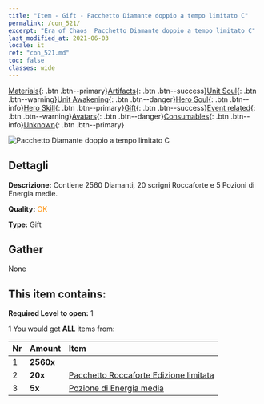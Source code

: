 ```yaml
---
title: "Item - Gift - Pacchetto Diamante doppio a tempo limitato C"
permalink: /con_521/
excerpt: "Era of Chaos  Pacchetto Diamante doppio a tempo limitato C"
last_modified_at: 2021-06-03
locale: it
ref: "con_521.md"
toc: false
classes: wide
---
```

 [Materials](/ItemsIT/){: .btn .btn--primary}[Artifacts](/ItemsIT/Artifacts/){: .btn .btn--success}[Unit Soul](/ItemsIT/UnitSoul/){: .btn .btn--warning}[Unit Awakening](/ItemsIT/UnitAwakening/){: .btn .btn--danger}[Hero Soul](/ItemsIT/HeroSoul/){: .btn .btn--info}[Hero Skill](/ItemsIT/HeroSkill/){: .btn .btn--primary}[Gift](/ItemsIT/Gift/){: .btn .btn--success}[Event related](/ItemsIT/Events/){: .btn .btn--warning}[Avatars](/ItemsIT/Avatars/){: .btn .btn--danger}[Consumables](/ItemsIT/Consumables/){: .btn .btn--info}[Unknown](/ItemsIT/Unknown/){: .btn .btn--primary}

 ![Pacchetto Diamante doppio a tempo limitato C](/images/t/i_907194.png)

## Dettagli
 **Descrizione:** Contiene 2560 Diamanti, 20 scrigni Roccaforte e 5 Pozioni di Energia medie.

 **Quality:** <span style="color: #FF8C00">OK</span>

 **Type:** Gift

## Gather

  None

## This item contains:

 **Required Level to open:** 1

 1 You would get **ALL** items  from:

  | Nr | Amount |     Item    |
  |:---|:-------|:------------|
  | 1 |  **2560x** | <i class="fas fa-gem"/> |  | 
  | 2 |  **20x** | [Pacchetto Roccaforte Edizione limitata](/ItemsIT/con_2103/) |  | 
  | 3 |  **5x** | [Pozione di Energia media](/ItemsIT/con_705/) |  | 
